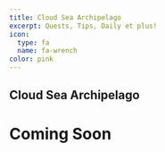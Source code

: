 ```yaml
---
title: Cloud Sea Archipelago
excerpt: Quests, Tips, Daily et plus!
icon:
  type: fa
  name: fa-wrench
color: pink
---
```


## Cloud Sea Archipelago

<h1>Coming Soon</h1>
